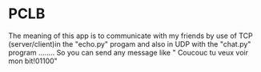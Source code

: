 # PCLB
The meaning of this app is to communicate with my friends by use of TCP (server/client)in the "echo.py" progam and also in UDP with the "chat.py" program ........
So you can send any message like " Coucouc tu veux voir mon bit!01100"

